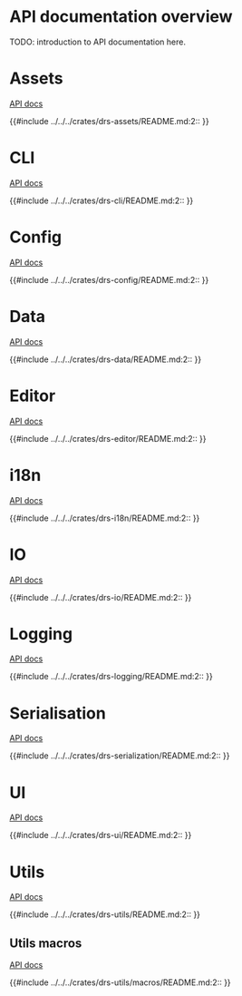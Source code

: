 # API documentation overview

TODO: introduction to API documentation here.

# Assets
<a href="./api/assets/index.html">API docs</a>

{{#include ../../../crates/drs-assets/README.md:2:: }}

# CLI
<a href="./api/cli/index.html">API docs</a>

{{#include ../../../crates/drs-cli/README.md:2:: }}

# Config
<a href="./api/config/index.html">API docs</a>

{{#include ../../../crates/drs-config/README.md:2:: }}

# Data
<a href="./api/data/index.html">API docs</a>

{{#include ../../../crates/drs-data/README.md:2:: }}

# Editor
<a href="./api/editor/index.html">API docs</a>

{{#include ../../../crates/drs-editor/README.md:2:: }}
 
# i18n
<a href="./api/i18n/index.html">API docs</a>

{{#include ../../../crates/drs-i18n/README.md:2:: }}

# IO
<a href="./api/io/index.html">API docs</a>

{{#include ../../../crates/drs-io/README.md:2:: }}

# Logging
<a href="./api/logging/index.html">API docs</a>

{{#include ../../../crates/drs-logging/README.md:2:: }}

# Serialisation
<a href="./api/serialization/index.html">API docs</a>

{{#include ../../../crates/drs-serialization/README.md:2:: }}

# UI
<a href="./api/ui/index.html">API docs</a>

{{#include ../../../crates/drs-ui/README.md:2:: }}

# Utils
<a href="./api/utils/index.html">API docs</a>

{{#include ../../../crates/drs-utils/README.md:2:: }}

## Utils macros
<a href="./api/utils/macros/index.html">API docs</a>

{{#include ../../../crates/drs-utils/macros/README.md:2:: }}
